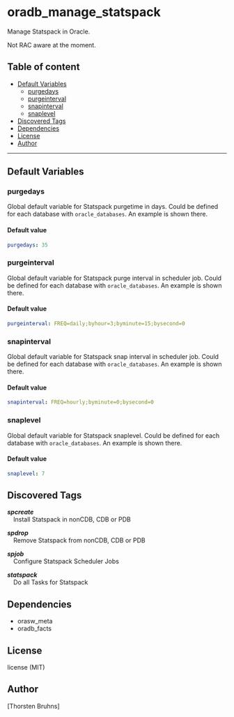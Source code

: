 # oradb_manage_statspack

Manage Statspack in Oracle.

Not RAC aware at the moment.

## Table of content

- [Default Variables](#default-variables)
  - [purgedays](#purgedays)
  - [purgeinterval](#purgeinterval)
  - [snapinterval](#snapinterval)
  - [snaplevel](#snaplevel)
- [Discovered Tags](#discovered-tags)
- [Dependencies](#dependencies)
- [License](#license)
- [Author](#author)

---

## Default Variables

### purgedays

Global default variable for Statspack purgetime in days.
Could be defined for each database with `oracle_databases`.
An example is shown there.

#### Default value

```YAML
purgedays: 35
```

### purgeinterval

Global default variable for Statspack purge interval in scheduler job.
Could be defined for each database with `oracle_databases`.
An example is shown there.

#### Default value

```YAML
purgeinterval: FREQ=daily;byhour=3;byminute=15;bysecond=0
```

### snapinterval

Global default variable for Statspack snap interval in scheduler job.
Could be defined for each database with `oracle_databases`.
An example is shown there.

#### Default value

```YAML
snapinterval: FREQ=hourly;byminute=0;bysecond=0
```

### snaplevel

Global default variable for Statspack snaplevel.
Could be defined for each database with `oracle_databases`.
An example is shown there.

#### Default value

```YAML
snaplevel: 7
```

## Discovered Tags

**_spcreate_**\
&emsp;Install Statspack in nonCDB, CDB or PDB

**_spdrop_**\
&emsp;Remove Statspack from nonCDB, CDB or PDB

**_spjob_**\
&emsp;Configure Statspack Scheduler Jobs

**_statspack_**\
&emsp;Do all Tasks for Statspack


## Dependencies

- orasw_meta
- oradb_facts

## License

license (MIT)

## Author

[Thorsten Bruhns]
